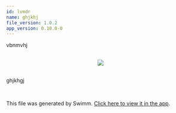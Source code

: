 ```yaml
---
id: lvmdr
name: ghjkhj
file_version: 1.0.2
app_version: 0.10.0-0
---
```


vbnmvhj

<br/>

<div align="center"><img src="https://firebasestorage.googleapis.com/v0/b/swimm-dev-content/o/repositories%2Fls4DA2fLasmQuEbT4ipw%2F3008c48f-a3ae-495a-9da9-36a47e2bd226.jpeg?alt=media&token=1aa31623-5482-47d2-8059-06aabbb4f157" style="width:'50%'"/></div>

<br/>

ghjkhgj

<br/>

This file was generated by Swimm. [Click here to view it in the app](http://localhost:5001/repos/ls4DA2fLasmQuEbT4ipw/docs/lvmdr).